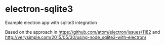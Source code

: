 # electron-sqlite3
Example electron app with sqlite3 integration

Based on the approach in https://github.com/atom/electron/issues/1182 and http://verysimple.com/2015/05/30/using-node_sqlite3-with-electron/

